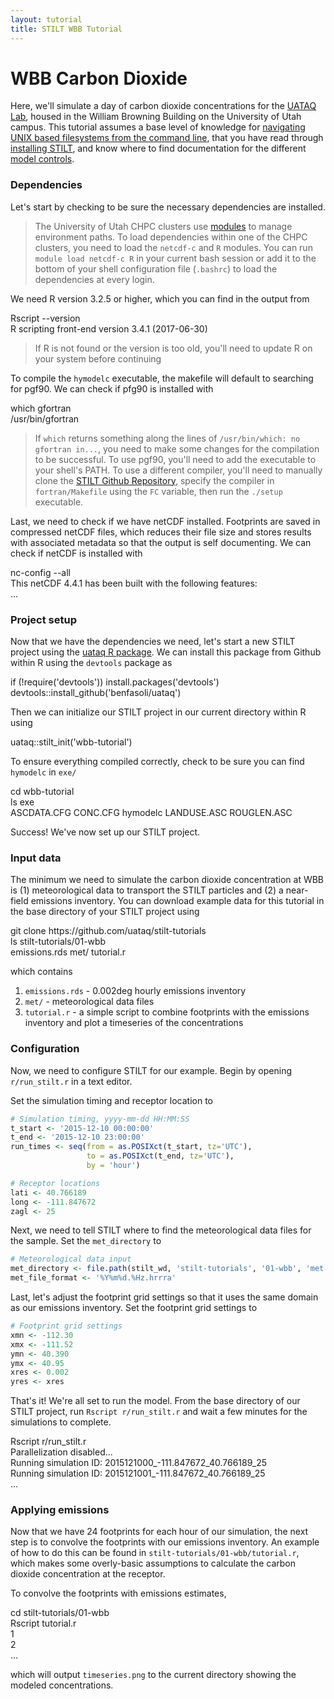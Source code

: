 ```yaml
---
layout: tutorial
title: STILT WBB Tutorial
---
```


# WBB Carbon Dioxide

Here, we'll simulate a day of carbon dioxide concentrations for the [UATAQ Lab](https://air.utah.edu), housed in the William Browning Building on the University of Utah campus. This tutorial assumes a base level of knowledge for [navigating UNIX based filesystems from the command line](https://www.digitalocean.com/community/tutorials/basic-linux-navigation-and-file-management), that you have read through [installing STILT]({{"/docs/install.html"|relative_url}}), and know where to find documentation for the different [model controls]({{"/docs/controls.html"|relative_url}}).

### Dependencies

Let's start by checking to be sure the necessary dependencies are installed.

> The University of Utah CHPC clusters use [modules](https://www.chpc.utah.edu/documentation/software/modules.php) to manage environment paths. To load dependencies within one of the CHPC clusters, you need to load the `netcdf-c` and `R` modules. You can run `module load netcdf-c R` in your current bash session or add it to the bottom of your shell configuration file (`.bashrc`) to load the dependencies at every login.

We need R version 3.2.5 or higher, which you can find in the output from

<div class="terminal">
  <div class="terminal-osx-button"></div>
  <div class="terminal-osx-button"></div>
  <div class="terminal-osx-button"></div>
  <div class="terminal-command">
    Rscript --version
  </div>
  <div class="terminal-return">
    R scripting front-end version 3.4.1 (2017-06-30)
  </div>
</div>

> If R is not found or the version is too old, you'll need to update R on your system before continuing

To compile the `hymodelc` executable, the makefile will default to searching for pgf90. We can check if pfg90 is installed with

<div class="terminal">
  <div class="terminal-osx-button"></div>
  <div class="terminal-osx-button"></div>
  <div class="terminal-osx-button"></div>
  <div class="terminal-command">
    which gfortran
  </div>
  <div class="terminal-return">
    /usr/bin/gfortran
  </div>
</div>

> If `which` returns something along the lines of `/usr/bin/which: no gfortran in...`, you need to make some changes for the compilation to be successful. To use pgf90, you'll need to add the executable to your shell's PATH. To use a different compiler, you'll need to manually clone the [STILT Github Repository](https://github.com/uataq/stilt), specify the compiler in `fortran/Makefile` using the `FC` variable, then run the `./setup` executable.

Last, we need to check if we have netCDF installed. Footprints are saved in compressed netCDF files, which reduces their file size and stores results with associated metadata so that the output is self documenting. We can check if netCDF is installed with

<div class="terminal">
  <div class="terminal-osx-button"></div>
  <div class="terminal-osx-button"></div>
  <div class="terminal-osx-button"></div>
  <div class="terminal-command">
    nc-config --all
  </div>
  <div class="terminal-return">
    This netCDF 4.4.1 has been built with the following features:<br>
    ...
  </div>
</div>


### Project setup

Now that we have the dependencies we need, let's start a new STILT project using the [uataq R package](https://github.com/benfasoli/uataq). We can install this package from Github within R using the `devtools` package as

<div class="terminal">
  <div class="terminal-osx-button"></div>
  <div class="terminal-osx-button"></div>
  <div class="terminal-osx-button"></div>
  <div class="terminal-command">
    if (!require('devtools')) install.packages('devtools')
  </div>
  <div class="terminal-command">
    devtools::install_github('benfasoli/uataq')
  </div>
</div>

Then we can initialize our STILT project in our current directory within R using

<div class="terminal">
  <div class="terminal-osx-button"></div>
  <div class="terminal-osx-button"></div>
  <div class="terminal-osx-button"></div>
  <div class="terminal-command">
    uataq::stilt_init('wbb-tutorial')
  </div>
</div>

To ensure everything compiled correctly, check to be sure you can find `hymodelc` in `exe/`

<div class="terminal">
  <div class="terminal-osx-button"></div>
  <div class="terminal-osx-button"></div>
  <div class="terminal-osx-button"></div>
  <div class="terminal-command">
    cd wbb-tutorial
  </div>
  <div class="terminal-command">
    ls exe
  </div>
  <div class="terminal-return">
    ASCDATA.CFG CONC.CFG hymodelc LANDUSE.ASC ROUGLEN.ASC
  </div>
</div>

Success! We've now set up our STILT project.


### Input data

The minimum we need to simulate the carbon dioxide concentration at WBB is (1) meteorological data to transport the STILT particles and (2) a near-field emissions inventory. You can download example data for this tutorial in the base directory of your STILT project using

<div class="terminal">
  <div class="terminal-osx-button"></div>
  <div class="terminal-osx-button"></div>
  <div class="terminal-osx-button"></div>
  <div class="terminal-command">
    git clone https://github.com/uataq/stilt-tutorials
  </div>
  <div class="terminal-command">
    ls stilt-tutorials/01-wbb
  </div>
  <div class="terminal-return">
    emissions.rds met/ tutorial.r
  </div>
</div>

which contains

1. `emissions.rds` - 0.002deg hourly emissions inventory
1. `met/` - meteorological data files
1. `tutorial.r` - a simple script to combine footprints with the emissions inventory and plot a timeseries of the concentrations


### Configuration

Now, we need to configure STILT for our example. Begin by opening `r/run_stilt.r` in a text editor.

Set the simulation timing and receptor location to

```r
# Simulation timing, yyyy-mm-dd HH:MM:SS
t_start <- '2015-12-10 00:00:00'
t_end <- '2015-12-10 23:00:00'
run_times <- seq(from = as.POSIXct(t_start, tz='UTC'),
                 to = as.POSIXct(t_end, tz='UTC'),
                 by = 'hour')

# Receptor locations
lati <- 40.766189
long <- -111.847672
zagl <- 25
```

Next, we need to tell STILT where to find the meteorological data files for the sample. Set the `met_directory` to

```r
# Meteorological data input
met_directory <- file.path(stilt_wd, 'stilt-tutorials', '01-wbb', 'met')
met_file_format <- '%Y%m%d.%Hz.hrrra'
```

Last, let's adjust the footprint grid settings so that it uses the same domain as our emissions inventory. Set the footprint grid settings to

```r
# Footprint grid settings
xmn <- -112.30
xmx <- -111.52
ymn <- 40.390
ymx <- 40.95
xres <- 0.002
yres <- xres
```

That's it! We're all set to run the model. From the base directory of our STILT project, run `Rscript r/run_stilt.r` and wait a few minutes for the simulations to complete.

<div class="terminal">
  <div class="terminal-osx-button"></div>
  <div class="terminal-osx-button"></div>
  <div class="terminal-osx-button"></div>
  <div class="terminal-command">
    Rscript r/run_stilt.r
  </div>
  <div class="terminal-return">
    Parallelization disabled...<br>
    Running simulation ID: 2015121000_-111.847672_40.766189_25<br>
    Running simulation ID: 2015121001_-111.847672_40.766189_25<br>
    ...
  </div>
</div>


### Applying emissions

Now that we have 24 footprints for each hour of our simulation, the next step is to convolve the footprints with our emissions inventory. An example of how to do this can be found in `stilt-tutorials/01-wbb/tutorial.r`, which makes some overly-basic assumptions to calculate the carbon dioxide concentration at the receptor.

To convolve the footprints with emissions estimates,

<div class="terminal">
  <div class="terminal-osx-button"></div>
  <div class="terminal-osx-button"></div>
  <div class="terminal-osx-button"></div>
  <div class="terminal-command">
    cd stilt-tutorials/01-wbb
  </div>
  <div class="terminal-command">
    Rscript tutorial.r
  </div>
  <div class="terminal-return">
    1<br>
    2<br>
    ...
  </div>
</div>

which will output `timeseries.png` to the current directory showing the modeled concentrations.
